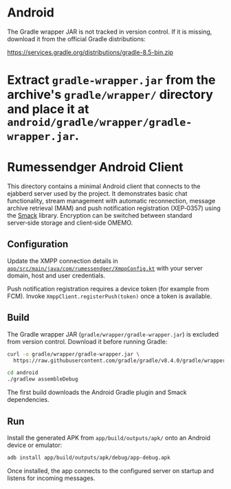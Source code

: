 # Android

The Gradle wrapper JAR is not tracked in version control. If it is missing, download it from the official Gradle distributions:

https://services.gradle.org/distributions/gradle-8.5-bin.zip

Extract `gradle-wrapper.jar` from the archive's `gradle/wrapper/` directory and place it at `android/gradle/wrapper/gradle-wrapper.jar`.
=======
# Rumessendger Android Client

This directory contains a minimal Android client that connects to the ejabberd
server used by the project. It demonstrates basic chat functionality, stream
management with automatic reconnection, message archive retrieval (MAM) and
push notification registration (XEP‑0357) using the
[Smack](https://www.igniterealtime.org/projects/smack/) library. Encryption can
be switched between standard server‑side storage and client‑side OMEMO.

## Configuration

Update the XMPP connection details in
[`app/src/main/java/com/rumessendger/XmppConfig.kt`](app/src/main/java/com/rumessendger/XmppConfig.kt)
with your server domain, host and user credentials.

Push notification registration requires a device token (for example from FCM).
Invoke `XmppClient.registerPush(token)` once a token is available.

## Build

The Gradle wrapper JAR (`gradle/wrapper/gradle-wrapper.jar`) is excluded from
version control. Download it before running Gradle:

```bash
curl -o gradle/wrapper/gradle-wrapper.jar \
  https://raw.githubusercontent.com/gradle/gradle/v8.4.0/gradle/wrapper/gradle-wrapper.jar
```

```bash
cd android
./gradlew assembleDebug
```

The first build downloads the Android Gradle plugin and Smack dependencies.

## Run

Install the generated APK from `app/build/outputs/apk/` onto an Android device
or emulator:

```bash
adb install app/build/outputs/apk/debug/app-debug.apk
```

Once installed, the app connects to the configured server on startup and listens
for incoming messages.

